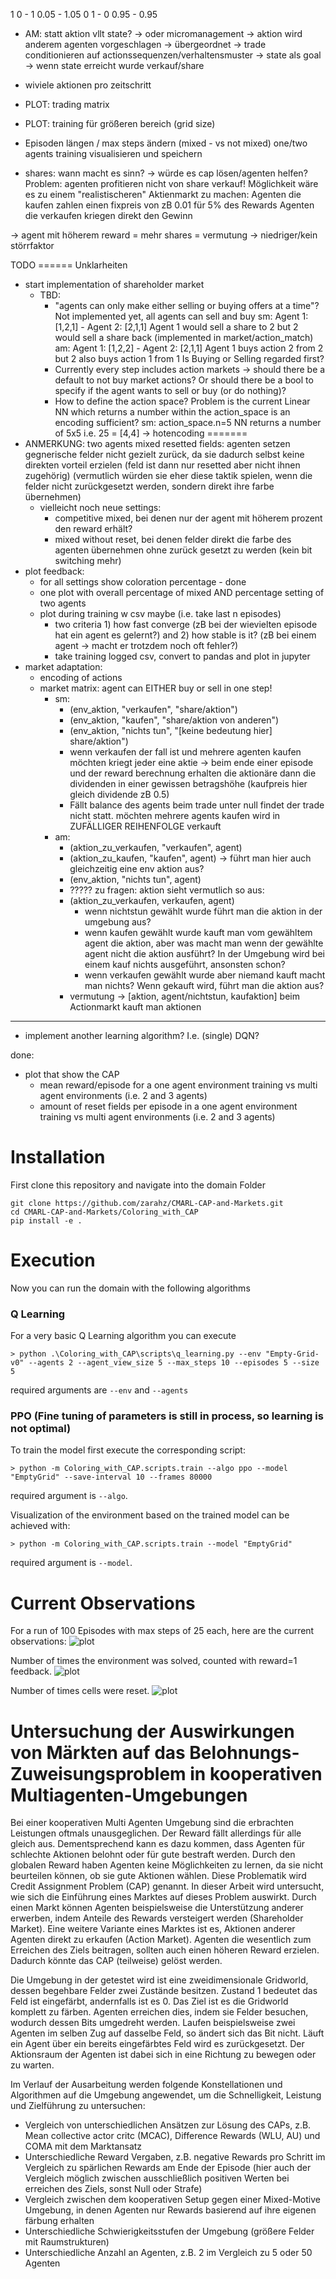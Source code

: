 1 0 - 1 0.05 - 1.05
0 1 - 0 0.95 - 0.95

- AM: statt aktion vllt state? 
-> oder micromanagement -> aktion wird anderem agenten vorgeschlagen
-> übergeordnet -> trade conditionieren auf actionssequenzen/verhaltensmuster
-> state als goal -> wenn state erreicht wurde verkauf/share 

- wiviele aktionen pro zeitschritt
- PLOT: trading matrix 
- PLOT: training für größeren bereich (grid size)
- Episoden längen / max steps ändern (mixed - vs not mixed)
one/two agents training visualisieren und speichern 

- shares: wann macht es sinn? -> würde es cap lösen/agenten helfen?
Problem: agenten profitieren nicht von share verkauf! 
Möglichkeit wäre es zu einem "realistischeren" Aktienmarkt zu machen: Agenten die kaufen zahlen einen fixpreis von zB 0.01 für 5% des Rewards
Agenten die verkaufen kriegen direkt den Gewinn

-> agent mit höherem reward = mehr shares = vermutung -> niedriger/kein störrfaktor

TODO 
====== Unklarheiten
- start implementation of shareholder market
    - TBD:
        - "agents can only make either selling or buying offers at a time"? Not implemented yet, all agents can sell and buy 
          sm: Agent 1: [1,2,1] - Agent 2: [2,1,1] Agent 1 would sell a share to 2 but 2 would sell a share back (implemented in market/action_match)
          am: Agent 1: [1,2,2] - Agent 2: [2,1,1] Agent 1 buys action 2 from 2 but 2 also buys action 1 from 1
          Is Buying or Selling regarded first?
        - Currently every step includes action markets -> should there be a default to not buy market actions? Or should there be a bool to specify
          if the agent wants to sell or buy (or do nothing)?
        - How to define the action space? Problem is the current Linear NN which returns a number within the action_space
            is an encoding sufficient? sm: action_space.n=5 NN returns a number of 5x5 i.e. 25 = [4,4] -> hotencoding
=======
- ANMERKUNG: two agents mixed resetted fields: agenten setzen gegnerische felder nicht gezielt zurück, da sie dadurch selbst keine direkten vorteil erzielen (feld ist dann nur resetted aber nicht ihnen zugehörig) (vermutlich würden sie eher diese taktik spielen, wenn die felder nicht zurückgesetzt werden, sondern direkt ihre farbe übernehmen)
    - vielleicht noch neue settings: 
        - competitive mixed, bei denen nur der agent mit höherem prozent den reward erhält?
        - mixed without reset, bei denen felder direkt die farbe des agenten übernehmen ohne zurück gesetzt zu werden (kein bit switching mehr)
- plot feedback:
    - for all settings show coloration percentage - done
    - one plot with overall percentage of mixed AND percentage setting of two agents
    - plot during training w csv maybe (i.e. take last n episodes)
        - two criteria 1) how fast converge (zB bei der wievielten episode hat ein agent es gelernt?) and 2) how stable is it? (zB bei einem agent -> macht er trotzdem noch oft fehler?) 
        - take training logged csv, convert to pandas and plot in jupyter
- market adaptation:
    - encoding of actions
    - market matrix: agent can EITHER buy or sell in one step!
        - sm: 
            - (env_aktion, "verkaufen", "share/aktion")
            - (env_aktion, "kaufen", "share/aktion von anderen")
            - (env_aktion, "nichts tun", "[keine bedeutung hier] share/aktion")
            - wenn verkaufen der fall ist und mehrere agenten kaufen möchten kriegt jeder eine aktie -> beim ende einer episode und der reward berechnung erhalten die aktionäre dann die dividenden in einer gewissen betragshöhe (kaufpreis hier gleich dividende zB 0.5)
            - Fällt balance des agents beim trade unter null findet der trade nicht statt. möchten mehrere agents kaufen wird in ZUFÄLLIGER REIHENFOLGE verkauft
        - am: 
            - (aktion_zu_verkaufen, "verkaufen", agent)
            - (aktion_zu_kaufen, "kaufen", agent) -> führt man hier auch gleichzeitig eine env aktion aus?
            - (env_aktion, "nichts tun", agent)  
            - ????? zu fragen:
            aktion sieht vermutlich so aus:
            - (aktion_zu_verkaufen, verkaufen, agent)
                - wenn nichtstun gewählt wurde führt man die aktion in der umgebung aus?
                - wenn kaufen gewählt wurde kauft man vom gewähltem agent die aktion, aber was macht man wenn der gewählte agent nicht die aktion ausführt? In der Umgebung wird bei einem kauf nichts ausgeführt, ansonsten schon?
                - wenn verkaufen gewählt wurde aber niemand kauft macht man nichts? Wenn gekauft wird, führt man die aktion aus?
            - vermutung -> [aktion, agent/nichtstun, kaufaktion] beim Actionmarkt kauft man aktionen 
            
-------------
- implement another learning algorithm? I.e. (single) DQN?

done:
- plot that show the CAP
    - mean reward/episode for a one agent environment training vs multi agent environments (i.e. 2 and 3 agents)
    - amount of reset fields per episode in a one agent environment training vs multi agent environments (i.e. 2 and 3 agents)
# Installation
First clone this repository and navigate into the domain Folder
```
git clone https://github.com/zarahz/CMARL-CAP-and-Markets.git
cd CMARL-CAP-and-Markets/Coloring_with_CAP
pip install -e .
```

# Execution
Now you can run the domain with the following algorithms

### Q Learning 
For a very basic Q Learning algorithm you can execute
```
> python .\Coloring_with_CAP\scripts\q_learning.py --env "Empty-Grid-v0" --agents 2 --agent_view_size 5 --max_steps 10 --episodes 5 --size 5
```
required arguments are `--env` and `--agents`

### PPO (Fine tuning of parameters is still in process, so learning is not optimal)
To train the model first execute the corresponding script:
```
> python -m Coloring_with_CAP.scripts.train --algo ppo --model "EmptyGrid" --save-interval 10 --frames 80000
```
required argument is `--algo`.

Visualization of the environment based on the trained model can be achieved with:
```
> python -m Coloring_with_CAP.scripts.train --model "EmptyGrid"
```
required argument is `--model`.


# Current Observations
For a run of 100 Episodes with max steps of 25 each, here are the current observations: 
![plot](./Coloring_with_CAP/visualization/plots/Rewards_per_episode.png)

Number of times the environment was solved, counted with reward=1 feedback.
![plot](./Coloring_with_CAP/visualization/plots/Goal_achievements_per_setting.png)

Number of times cells were reset.
![plot](./Coloring_with_CAP/visualization/plots/Reset_fields_per_setting.png)

# Untersuchung der Auswirkungen von Märkten auf das Belohnungs-Zuweisungsproblem in kooperativen Multiagenten-Umgebungen

Bei einer kooperativen Multi Agenten Umgebung sind die
erbrachten Leistungen oftmals unausgeglichen. Der Reward fällt allerdings für alle gleich aus.
Dementsprechend kann es dazu kommen, dass Agenten für schlechte Aktionen belohnt oder
für gute bestraft werden. Durch den globalen Reward haben Agenten keine Möglichkeiten zu
lernen, da sie nicht beurteilen können, ob sie gute Aktionen wählen. Diese Problematik wird
Credit Assignment Problem (CAP) genannt.
In dieser Arbeit wird untersucht, wie sich die Einführung eines Marktes auf dieses Problem
auswirkt. Durch einen Markt können Agenten beispielsweise die Unterstützung anderer
erwerben, indem Anteile des Rewards versteigert werden (Shareholder Market). Eine
weitere Variante eines Marktes ist es, Aktionen anderer Agenten direkt zu erkaufen (Action
Market). Agenten die wesentlich zum Erreichen des Ziels beitragen, sollten auch einen
höheren Reward erzielen. Dadurch könnte das CAP (teilweise) gelöst werden.

Die Umgebung in der getestet wird ist eine zweidimensionale Gridworld, dessen begehbare
Felder zwei Zustände besitzen. Zustand 1 bedeutet das Feld ist eingefärbt, andernfalls ist es
0. Das Ziel ist es die Gridworld komplett zu färben. Agenten erreichen dies, indem sie Felder
besuchen, wodurch dessen Bits umgedreht werden. Laufen beispielsweise zwei Agenten im
selben Zug auf dasselbe Feld, so ändert sich das Bit nicht. Läuft ein Agent über ein bereits
eingefärbtes Feld wird es zurückgesetzt. Der Aktionsraum der Agenten ist dabei sich in eine
Richtung zu bewegen oder zu warten.

Im Verlauf der Ausarbeitung werden folgende Konstellationen und Algorithmen auf die
Umgebung angewendet, um die Schnelligkeit, Leistung und Zielführung zu untersuchen:
- Vergleich von unterschiedlichen Ansätzen zur Lösung des CAPs, z.B. Mean collective
actor critc (MCAC), Difference Rewards (WLU, AU) und COMA mit dem Marktansatz
- Unterschiedliche Reward Vergaben, z.B. negative Rewards pro Schritt im Vergleich zu
spärlichen Rewards am Ende der Episode (hier auch der Vergleich möglich zwischen
ausschließlich positiven Werten bei erreichen des Ziels, sonst Null oder Strafe)
- Vergleich zwischen dem kooperativen Setup gegen einer Mixed-Motive Umgebung,
in denen Agenten nur Rewards basierend auf ihre eigenen färbung erhalten
- Unterschiedliche Schwierigkeitsstufen der Umgebung (größere Felder mit
Raumstrukturen)
- Unterschiedliche Anzahl an Agenten, z.B. 2 im Vergleich zu 5 oder 50 Agenten